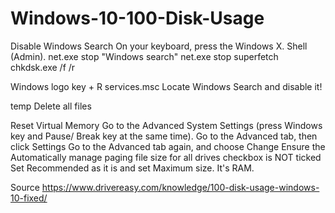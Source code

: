 # Windows-10-100-Disk-Usage

Disable Windows Search
  On your keyboard, press the Windows X. Shell (Admin). 
   net.exe stop "Windows search"
   net.exe stop superfetch
    chkdsk.exe /f /r

Windows logo key + R 
  services.msc
  Locate Windows Search and disable it!
  
  temp
  Delete all files
  
Reset Virtual Memory
  Go to the Advanced System Settings (press Windows key and Pause/ Break key at the same time).
  Go to the Advanced tab, then click Settings
  Go to the Advanced tab again, and choose Change
  Ensure the Automatically manage paging file size for all drives checkbox is NOT ticked
  Set Recommended as it is and set Maximum size. It's RAM.
  
  Source https://www.drivereasy.com/knowledge/100-disk-usage-windows-10-fixed/
